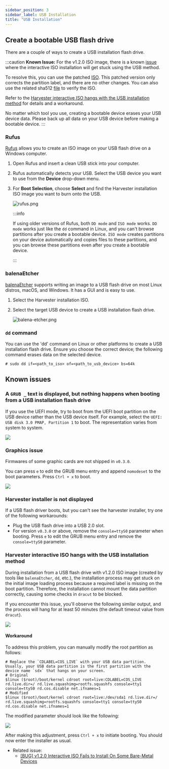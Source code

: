 ```yaml
---
sidebar_position: 3
sidebar_label: USB Installation
title: "USB Installation"
---
```


<head>
  <link rel="canonical" href="https://docs.harvesterhci.io/v1.5/install/usb-install"/>
</head>

## Create a bootable USB flash drive

There are a couple of ways to create a USB installation flash drive.

:::caution
**Known Issue:** For the v1.2.0 ISO image, there is a known [issue](https://github.com/harvester/harvester/issues/4510) where the interactive ISO installation will get stuck using the USB method.

To resolve this, you can use the patched [ISO](https://releases.rancher.com/harvester/v1.2.0/harvester-v1.2.0-patch1-amd64.iso). This patched version only corrects the partition label, and there are no other changes. You can also use the related sha512 [file](https://releases.rancher.com/harvester/v1.2.0/harvester-v1.2.0-patch1-amd64.iso.sha512sum) to verify the ISO.

Refer to the [Harvester interactive ISO hangs with the USB installation method](#harvester-interactive-iso-hangs-with-the-usb-installation-method) for details and a workaround.

No matter which tool you use, creating a bootable device erases your USB device data. Please back up all data on your USB device before making a bootable device.
:::

### Rufus

[Rufus](https://rufus.ie/) allows you to create an ISO image on your USB flash drive on a Windows computer.
1. Open Rufus and insert a clean USB stick into your computer.
2. Rufus automatically detects your USB. Select the USB device you want to use from the **Device** drop-down menu.
3. For **Boot Selection**, choose **Select** and find the Harvester installation ISO image you want to burn onto the USB.

	![rufus.png](/img/v1.2/install/rufus.png)

	:::info

	If using older versions of Rufus, both `DD mode` and `ISO mode` works. `DD mode` works just like the `dd` command in Linux, and you can't browse partitions after you create a bootable device. `ISO mode` creates partitions on your device automatically and copies files to these partitions, and you can browse these partitions even after you create a bootable device.

	:::

### balenaEtcher

[balenaEtcher](https://www.balena.io/etcher/) supports writing an image to a USB flash drive on most Linux distros, macOS, and Windows. It has a GUI and is easy to use.

1. Select the Harvester installation ISO.
2. Select the target USB device to create a USB installation flash drive.

	![balena-etcher.png](/img/v1.2/install/balena-etcher.png)

### `dd` command

You can use the 'dd' command on Linux or other platforms to create a USB installation flash drive. Ensure you choose the correct device; the following command erases data on the selected device.

```
# sudo dd if=<path_to_iso> of=<path_to_usb_device> bs=64k
```

## Known issues

### A `GRUB _` text is displayed, but nothing happens when booting from a USB installation flash drive

If you use the UEFI mode, try to boot from the UEFI boot partition on the USB device rather than the USB device itself. For example, select the `UEFI: USB disk 3.0 PMAP, Partition 1` to boot. The representation varies from system to system.

![](/img/v1.2/install/usb-install-select-correct-partition.jpg)

### Graphics issue

Firmwares of some graphic cards are not shipped in `v0.3.0`.

You can press `e` to edit the GRUB menu entry and append `nomodeset` to the boot parameters. Press `Ctrl + x` to boot.

![](/img/v1.2/install/usb-install-nomodeset.png)

### Harvester installer is not displayed

If a USB flash driver boots, but you can't see the harvester installer, try one of the following workarounds:

- Plug the USB flash drive into a USB 2.0 slot.
- For version `v0.3.0` or above, remove the `console=ttyS0` parameter when booting. Press `e` to edit the GRUB menu entry and remove the `console=ttyS0` parameter.

### Harvester interactive ISO hangs with the USB installation method

During installation from a USB flash drive with v1.2.0 ISO image (created by tools like `balenaEtcher`, `dd`, etc.), the installation process may get stuck on the initial image loading process because a required label is missing on the boot partition. Therefore, the installation cannot mount the data partition correctly, causing some checks in `dracut` to be blocked.

If you encounter this issue, you'll observe the following similar output, and the process will hang for at least 50 minutes (the default timeout value from `dracut`).

![](/img/v1.2/install/usb-install-hang.png)

#### Workaround

To address this problem, you can manually modify the root partition as follows:
```text
# Replace the `CDLABEL=COS_LIVE` with your USB data partition. Usually, your USB data partition is the first partition with the device name `sdx` that hangs on your screen.
# Original
$linux ($root)/boot/kernel cdroot root=live:CDLABEL=COS_LIVE rd.live.dir=/ rd.live.squashimg=rootfs.squashfs console=tty1 console=ttyS0 rd.cos.disable net.ifnames=1
# Modified 
$linux ($root)/boot/kernel cdroot root=live:/dev/sda1 rd.live.dir=/ rd.live.squashimg=rootfs.squashfs console=tty1 console=ttyS0 rd.cos.disable net.ifnames=1
``` 

The modified parameter should look like the following:

![](/img/v1.2/install/grub-parameter-modified.png)

After making this adjustment, press `Ctrl + x` to initiate booting. You should now enter the installer as usual.

- Related issue:
  - [[BUG] v1.2.0 Interactive ISO Fails to Install On Some Bare-Metal Devices](https://github.com/harvester/harvester/issues/4510) 
